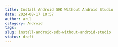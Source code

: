 ```yaml
---
title: Install Android SDK Without Android Studio
date: 2024-08-17 10:57
author: arul
category: Android
tags: 
slug: install-android-sdk-without-android-studio
status: draft
---
```

